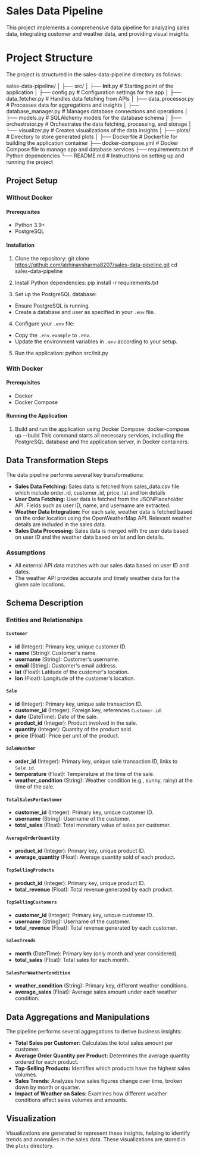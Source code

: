 # Sales Data Pipeline

This project implements a comprehensive data pipeline for analyzing sales data, integrating customer and weather data, and providing visual insights.

# Project Structure
The project is structured in the sales-data-pipeline directory as follows:

sales-data-pipeline/
│
├── src/
│   ├── __init__.py              # Starting point of the application
│   ├── config.py                # Configuration settings for the app
│   ├── data_fetcher.py          # Handles data fetching from APIs
│   ├── data_processor.py        # Processes data for aggregations and insights
│   ├── database_manager.py      # Manages database connections and operations
│   ├── models.py                # SQLAlchemy models for the database schema
│   ├── orchestrator.py          # Orchestrates the data fetching, processing, and storage
│   └── visualizer.py            # Creates visualizations of the data insights
│
├── plots/                       # Directory to store generated plots
│
├── Dockerfile                   # Dockerfile for building the application container
├── docker-compose.yml           # Docker Compose file to manage app and database services
├── requirements.txt             # Python dependencies
└── README.md                    # Instructions on setting up and running the project

## Project Setup

### Without Docker

#### Prerequisites
- Python 3.9+
- PostgreSQL

#### Installation
1. Clone the repository:
   git clone https://github.com/abhinavsharma8207/sales-data-pipeline.git
   cd sales-data-pipeline

2. Install Python dependencies:
   pip install -r requirements.txt

3. Set up the PostgreSQL database:
- Ensure PostgreSQL is running.
- Create a database and user as specified in your `.env` file.

4. Configure your `.env` file:
- Copy the `.env.example` to `.env`.
- Update the environment variables in `.env` according to your setup.

5. Run the application:
   python src/init.py

### With Docker

#### Prerequisites
- Docker
- Docker Compose

#### Running the Application
1. Build and run the application using Docker Compose:
   docker-compose up --build
This command starts all necessary services, including the PostgreSQL database and the application server, in Docker containers.

## Data Transformation Steps
The data pipeline performs several key transformations:
- **Sales Data Fetching:**  Sales data is fetched from sales_data.csv file which include order_id, customer_id, price, lat and lon details 
- **User Data Fetching:** User data is fetched from the JSONPlaceholder API. Fields such as user ID, name, and username are extracted.
- **Weather Data Integration:** For each sale, weather data is fetched based on the order location using the OpenWeatherMap API. Relevant weather details are included in the sales data.
- **Sales Data Processing:** Sales data is merged with the user data based on user ID and the weather data based on lat and lon details.

### Assumptions
- All external API data matches with our sales data based on user ID and dates.
- The weather API provides accurate and timely weather data for the given sale locations.

## Schema Description
### Entities and Relationships

#### `Customer`
- **id** (Integer): Primary key, unique customer ID.
- **name** (String): Customer's name.
- **username** (String): Customer's username.
- **email** (String): Customer's email address.
- **lat** (Float): Latitude of the customer's location.
- **lon** (Float): Longitude of the customer's location.

#### `Sale`
- **id** (Integer): Primary key, unique sale transaction ID.
- **customer_id** (Integer): Foreign key, references `Customer.id`.
- **date** (DateTime): Date of the sale.
- **product_id** (Integer): Product involved in the sale.
- **quantity** (Integer): Quantity of the product sold.
- **price** (Float): Price per unit of the product.

#### `SaleWeather`
- **order_id** (Integer): Primary key, unique sale transaction ID, links to `Sale.id`.
- **temperature** (Float): Temperature at the time of the sale.
- **weather_condition** (String): Weather condition (e.g., sunny, rainy) at the time of the sale.

#### `TotalSalesPerCustomer`
- **customer_id** (Integer): Primary key, unique customer ID.
- **username** (String): Username of the customer.
- **total_sales** (Float): Total monetary value of sales per customer.

#### `AverageOrderQuantity`
- **product_id** (Integer): Primary key, unique product ID.
- **average_quantity** (Float): Average quantity sold of each product.

#### `TopSellingProducts`
- **product_id** (Integer): Primary key, unique product ID.
- **total_revenue** (Float): Total revenue generated by each product.

#### `TopSellingCustomers`
- **customer_id** (Integer): Primary key, unique customer ID.
- **username** (String): Username of the customer.
- **total_revenue** (Float): Total revenue generated by each customer.

#### `SalesTrends`
- **month** (DateTime): Primary key (only month and year considered).
- **total_sales** (Float): Total sales for each month.

#### `SalesPerWeatherCondition`
- **weather_condition** (String): Primary key, different weather conditions.
- **average_sales** (Float): Average sales amount under each weather condition.


## Data Aggregations and Manipulations
The pipeline performs several aggregations to derive business insights:
- **Total Sales per Customer:** Calculates the total sales amount per customer.
- **Average Order Quantity per Product:** Determines the average quantity ordered for each product.
- **Top-Selling Products:** Identifies which products have the highest sales volumes.
- **Sales Trends:** Analyzes how sales figures change over time, broken down by month or quarter.
- **Impact of Weather on Sales:** Examines how different weather conditions affect sales volumes and amounts.

## Visualization
Visualizations are generated to represent these insights, helping to identify trends and anomalies in the sales data. These visualizations are stored in the `plots` directory.


